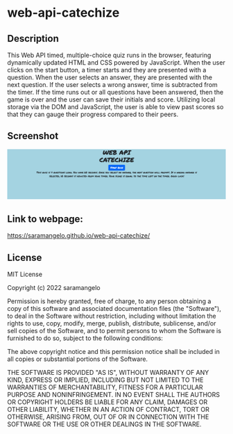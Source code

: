 # web-api-catechize

## Description

This Web API timed, multiple-choice quiz runs in the browser, featuring dynamically updated HTML and CSS powered by JavaScript. When the user clicks on the start button, a timer starts and they are presented with a question. When the user selects an answer, they are presented with the next question. If the user selects a wrong answer, time is subtracted from the timer. If the time runs out or all questions have been answered, then the game is over and the user can save their initials and score. Utilizing local storage via the DOM and JavaScript, the user is able to view past scores so that they can gauge their progress compared to their peers. 

## Screenshot

![catechize-ss.png](./assets/catechize-ss.png)

## Link to webpage:

https://saramangelo.github.io/web-api-catechize/

## License

MIT License

Copyright (c) 2022 saramangelo

Permission is hereby granted, free of charge, to any person obtaining a copy
of this software and associated documentation files (the "Software"), to deal
in the Software without restriction, including without limitation the rights
to use, copy, modify, merge, publish, distribute, sublicense, and/or sell
copies of the Software, and to permit persons to whom the Software is
furnished to do so, subject to the following conditions:

The above copyright notice and this permission notice shall be included in all
copies or substantial portions of the Software.

THE SOFTWARE IS PROVIDED "AS IS", WITHOUT WARRANTY OF ANY KIND, EXPRESS OR
IMPLIED, INCLUDING BUT NOT LIMITED TO THE WARRANTIES OF MERCHANTABILITY,
FITNESS FOR A PARTICULAR PURPOSE AND NONINFRINGEMENT. IN NO EVENT SHALL THE
AUTHORS OR COPYRIGHT HOLDERS BE LIABLE FOR ANY CLAIM, DAMAGES OR OTHER
LIABILITY, WHETHER IN AN ACTION OF CONTRACT, TORT OR OTHERWISE, ARISING FROM,
OUT OF OR IN CONNECTION WITH THE SOFTWARE OR THE USE OR OTHER DEALINGS IN THE
SOFTWARE.
